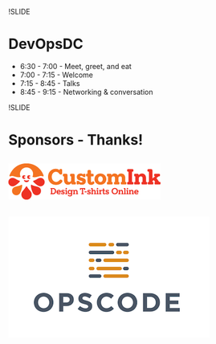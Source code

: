 !SLIDE 
# DevOpsDC #

* 6:30 - 7:00 - Meet, greet, and eat
* 7:00 - 7:15 - Welcome 
* 7:15 - 8:45 - Talks
* 8:45 - 9:15 - Networking & conversation

!SLIDE
# Sponsors - Thanks! #

## ![CustomInk](../images/inky-logotype-expanded.png)

## ![Opscode](../images/Opscode.png)
 

